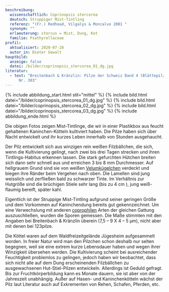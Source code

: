```yaml
---
beschreibung:
  wissenschaftlich: Coprinopsis stercorea
  deutsch: Struppiger Mist-Tintling
  referenz: "(Fr.) Redhead, Vilgalys & Moncalvo 2001 "
  synonym: ""
  erlaeuterung: stercus = Mist, Dung, Kot
  familie: Psathyrellaceae
profil:
  aktualisiert: 2020-07-28
  autor_in: Dieter Gewalt
hauptbild:
  anzeige: false
  datei: /bilder/coprinopsis_stercorea_01_dg.jpg
literatur:
  - text: "Breitenbach & Kränzlin: Pilze der Schweiz Band 4 (Blättepilze 2. Teil)
      Nr. 303"
---
```

{% include abbildung_start.html stil="mittel" %}
{% include bild.html datei="/bilder/coprinopsis_stercorea_01_dg.jpg" %}
{% include bild.html datei="/bilder/coprinopsis_stercorea_02_dg.jpg" %}
{% include bild.html datei="/bilder/coprinopsis_stercorea_03_dg.jpg" %}
{% include abbildung_ende.html %}

Die obigen Fotos zeigen Mist-Tintlinge, die wir in einer Plastikbox aus feucht gehaltenen Kaninchen-Kötteln kultiviert haben. Die Pilze haben sich über Nacht entwickelt und ihr kurzes Leben innerhalb von Stunden ausgehaucht.

Der Pilz entwickelt sich aus winzigen rein weißen Filzbällchen, die sich, wenn die Kultivierung gelingt, nach zwei bis drei Tagen strecken und ihren Tintlings-Habitus erkennen lassen. Die stark gefurchten Hütchen breiten sich dann sehr schnell aus und erreichen 3 bis 8 mm Durchmesser. Auf hellgrauem Grund sind sie von weißen [Velumkügelchen](Velum "Glossar") verdeckt und biegen ihre Ränder beim Vergehen nach oben. Die Lamellen sind jung weisslich und zerfließen bald zu schwarzer Tinte. Im Verhältnis zur Hutgröße sind die brüchigen Stiele sehr lang (bis zu 4 cm ), jung weiß-flaumig bereift, später kahl.

Eigentlich ist der Struppige Mist-Tintling aufgrund seiner geringen Größe und dem Vorkommen auf Kaninchendung bereits gut gekennzeichnet. Um eine Verwechslung mit anderen [coprophilen](coprophil "Glossar") Arten der gleichen Gattung auszuschließen, wurden die Sporen gemessen. Die Maße stimmten mit den Angaben bei Breitenbach & Kränzlin überein (7,5 – 9 X 4 – 5 µm), nicht aber mit denen bei 123pilze.

Die Köttel waren auf dem Waldfreizeitgelände Jügesheim aufgesammelt worden. In freier Natur wird man den Pilzchen schon deshalb nur selten begegnen, weil sie eine extrem kurze Lebensdauer haben und wegen ihrer Winzigkeit übersehen werden. Die Kultivierung scheint bei ausreichender Feuchtigkeit problemlos zu gelingen, jedoch haben wir beobachtet, dass sich nicht alle auf dem Dung erscheinenden Filzbällchen zu ausgewachsenen Hut-Stiel-Pilzen entwickeln. Allerdings ist Geduld gefragt. Bis zur Fruchtkörperbildung kann es Monate dauern, sie ist aber von der Jahreszeit unabhängig. Außer auf Hasen- und Kaninchenkötteln wächst der Pilz laut Literatur auch auf Exkrementen von Rehen, Schafen, Pferden, etc.